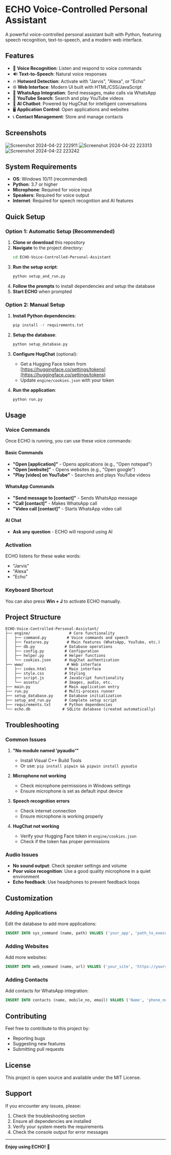 # ECHO Voice-Controlled Personal Assistant

A powerful voice-controlled personal assistant built with Python, featuring speech recognition, text-to-speech, and a modern web interface.

## Features

- 🎤 **Voice Recognition**: Listen and respond to voice commands
- 🔊 **Text-to-Speech**: Natural voice responses
- 🔥 **Hotword Detection**: Activate with "Jarvis", "Alexa", or "Echo"
- 🌐 **Web Interface**: Modern UI built with HTML/CSS/JavaScript
- 📱 **WhatsApp Integration**: Send messages, make calls via WhatsApp
- 🎵 **YouTube Search**: Search and play YouTube videos
- 🤖 **AI Chatbot**: Powered by HugChat for intelligent conversations
- 🖥️ **Application Control**: Open applications and websites
- 📞 **Contact Management**: Store and manage contacts

## Screenshots

![Screenshot 2024-04-22 222911](https://github.com/dakshvarshneyy/ECHO-Voice-Controlled-Personal-Assistant/assets/107689714/5a08fd59-b439-4224-bbe4-dcfed249f458)
![Screenshot 2024-04-22 223313](https://github.com/dakshvarshneyy/ECHO-Voice-Controlled-Personal-Assistant/assets/107689714/46e3ae38-d71f-4160-a93d-ea2494e8fd8f)
![Screenshot 2024-04-22 223242](https://github.com/dakshvarshneyy/ECHO-Voice-Controlled-Personal-Assistant/assets/107689714/2ddabd50-5d90-4dcc-8579-771926878b13)

## System Requirements

- **OS**: Windows 10/11 (recommended)
- **Python**: 3.7 or higher
- **Microphone**: Required for voice input
- **Speakers**: Required for voice output
- **Internet**: Required for speech recognition and AI features

## Quick Setup

### Option 1: Automatic Setup (Recommended)

1. **Clone or download** this repository
2. **Navigate** to the project directory:
   ```bash
   cd ECHO-Voice-Controlled-Personal-Assistant
   ```
3. **Run the setup script**:
   ```bash
   python setup_and_run.py
   ```
4. **Follow the prompts** to install dependencies and setup the database
5. **Start ECHO** when prompted

### Option 2: Manual Setup

1. **Install Python dependencies**:
   ```bash
   pip install -r requirements.txt
   ```

2. **Setup the database**:
   ```bash
   python setup_database.py
   ```

3. **Configure HugChat** (optional):
   - Get a Hugging Face token from [https://huggingface.co/settings/tokens](https://huggingface.co/settings/tokens)
   - Update `engine/cookies.json` with your token

4. **Run the application**:
   ```bash
   python run.py
   ```

## Usage

### Voice Commands

Once ECHO is running, you can use these voice commands:

#### Basic Commands
- **"Open [application]"** - Opens applications (e.g., "Open notepad")
- **"Open [website]"** - Opens websites (e.g., "Open google")
- **"Play [video] on YouTube"** - Searches and plays YouTube videos

#### WhatsApp Commands
- **"Send message to [contact]"** - Sends WhatsApp message
- **"Call [contact]"** - Makes WhatsApp call
- **"Video call [contact]"** - Starts WhatsApp video call

#### AI Chat
- **Ask any question** - ECHO will respond using AI

### Activation

ECHO listens for these wake words:
- "Jarvis"
- "Alexa" 
- "Echo"

### Keyboard Shortcut

You can also press **Win + J** to activate ECHO manually.

## Project Structure

```
ECHO-Voice-Controlled-Personal-Assistant/
├── engine/                 # Core functionality
│   ├── command.py         # Voice commands and speech
│   ├── features.py        # Main features (WhatsApp, YouTube, etc.)
│   ├── db.py             # Database operations
│   ├── config.py         # Configuration
│   ├── helper.py         # Helper functions
│   └── cookies.json      # HugChat authentication
├── www/                   # Web interface
│   ├── index.html        # Main interface
│   ├── style.css         # Styling
│   ├── script.js         # JavaScript functionality
│   └── assets/           # Images, audio, etc.
├── main.py               # Main application entry
├── run.py                # Multi-process runner
├── setup_database.py     # Database initialization
├── setup_and_run.py      # Complete setup script
├── requirements.txt      # Python dependencies
└── echo.db              # SQLite database (created automatically)
```

## Troubleshooting

### Common Issues

1. **"No module named 'pyaudio'"**
   - Install Visual C++ Build Tools
   - Or use: `pip install pipwin && pipwin install pyaudio`

2. **Microphone not working**
   - Check microphone permissions in Windows settings
   - Ensure microphone is set as default input device

3. **Speech recognition errors**
   - Check internet connection
   - Ensure microphone is working properly

4. **HugChat not working**
   - Verify your Hugging Face token in `engine/cookies.json`
   - Check if the token has proper permissions

### Audio Issues

- **No sound output**: Check speaker settings and volume
- **Poor voice recognition**: Use a good quality microphone in a quiet environment
- **Echo feedback**: Use headphones to prevent feedback loops

## Customization

### Adding Applications

Edit the database to add more applications:
```sql
INSERT INTO sys_command (name, path) VALUES ('your_app', 'path_to_executable');
```

### Adding Websites

Add more websites:
```sql
INSERT INTO web_command (name, url) VALUES ('your_site', 'https://yoursite.com');
```

### Adding Contacts

Add contacts for WhatsApp integration:
```sql
INSERT INTO contacts (name, mobile_no, email) VALUES ('Name', 'phone_number', 'email');
```

## Contributing

Feel free to contribute to this project by:
- Reporting bugs
- Suggesting new features
- Submitting pull requests

## License

This project is open source and available under the MIT License.

## Support

If you encounter any issues, please:
1. Check the troubleshooting section
2. Ensure all dependencies are installed
3. Verify your system meets the requirements
4. Check the console output for error messages

---

**Enjoy using ECHO!** 🎉
